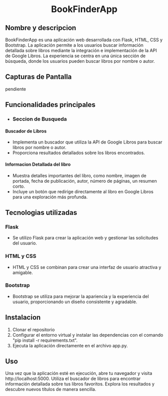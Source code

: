 <h1 align="center">
  <b>BookFinderApp</b>
</h1>

## Nombre y descripcion 

BookFinderApp es una aplicación web desarrollada con Flask, HTML, CSS y Bootstrap. La aplicación permite a los usuarios buscar información detallada sobre libros mediante la integración e implementación de la API de Google Libros. La experiencia se centra en una única sección de búsqueda, donde los usuarios pueden buscar libros por nombre o autor.

## Capturas de Pantalla

pendiente

## Funcionalidades principales

- ### Seccion de Busqueda

#### Buscador de Libros

- Implementa un buscador que utiliza la API de Google Libros para buscar libros por nombre o autor.
- Proporciona resultados detallados sobre los libros encontrados.

#### Informacion Detallada del libro

- Muestra detalles importantes del libro, como nombre, imagen de portada, fecha de publicación, autor, número de páginas, un resumen corto.
- Incluye un botón que redirige directamente al libro en Google Libros para una exploración más profunda.

## Tecnologias utilizadas

### Flask

- Se utilizo Flask para crear la aplicación web y gestionar las solicitudes del usuario.

### HTML y CSS

- HTML y CSS se combinan para crear una interfaz de usuario atractiva y amigable.

### Bootstrap

- Bootstrap se utiliza para mejorar la apariencia y la experiencia del usuario, proporcionando un diseño consistente y agradable.

## Instalacion

1. Clonar el repositorio
2. Configurar el entorno virtual y instalar las dependencias con el comando "pip install -r requirements.txt".
3. Ejecuta la aplicación directamente en el archivo app.py.

## Uso 

Una vez que la aplicación esté en ejecución, abre tu navegador y visita http://localhost:5000. Utiliza el buscador de libros para encontrar información detallada sobre tus libros favoritos. Explora los resultados y descubre nuevos títulos de manera sencilla.
